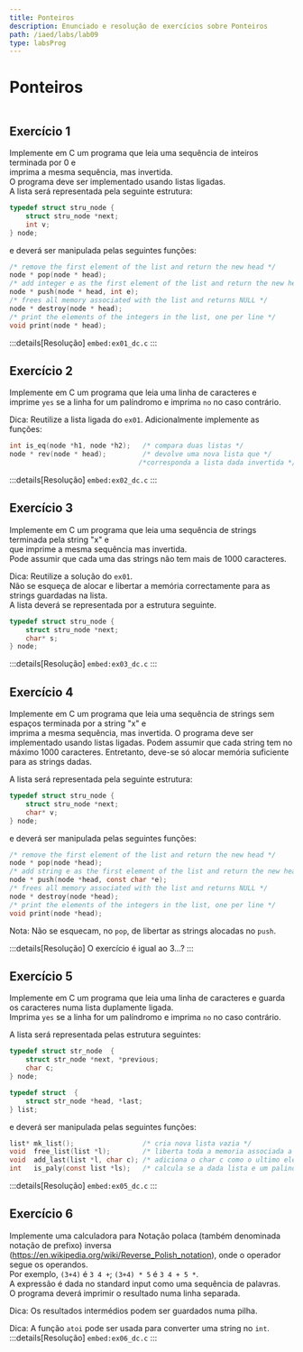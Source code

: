 ```yaml
---
title: Ponteiros
description: Enunciado e resolução de exercícios sobre Ponteiros
path: /iaed/labs/lab09
type: labsProg
---
```


# Ponteiros

```toc

```

## Exercício 1

Implemente em C um programa que leia uma sequência de inteiros terminada por 0 e\
imprima a mesma sequência, mas invertida.\
O programa deve ser implementado usando listas ligadas.\
A lista será representada pela seguinte estrutura:

```c
typedef struct stru_node {
    struct stru_node *next;
    int v;
} node;
```

e deverá ser manipulada pelas seguintes funções:

```c
/* remove the first element of the list and return the new head */
node * pop(node * head);
/* add integer e as the first element of the list and return the new head */
node * push(node * head, int e);
/* frees all memory associated with the list and returns NULL */
node * destroy(node * head);
/* print the elements of the integers in the list, one per line */
void print(node * head);
```

:::details[Resolução]
`embed:ex01_dc.c`
:::

## Exercício 2

Implemente em C um programa que leia uma linha de caracteres e\
imprime `yes` se a linha for um palíndromo e imprima `no` no caso contrário.

Dica: Reutilize a lista ligada do `ex01`. Adicionalmente implemente as funções:

```c
int is_eq(node *h1, node *h2);   /* compara duas listas */
node * rev(node * head);         /* devolve uma nova lista que */
                                /*corresponda a lista dada invertida */
```

:::details[Resolução]
`embed:ex02_dc.c`
:::

## Exercício 3

Implemente em C um programa que leia uma sequência de strings terminada pela string "x" e\
 que imprime a mesma sequência mas invertida.\
 Pode assumir que cada uma das strings não tem mais de 1000 caracteres.

Dica: Reutilize a solução do `ex01`.\
 Não se esqueça de alocar e libertar a memória correctamente para as strings guardadas na lista.\
 A lista deverá se representada por a estrutura seguinte.

```c
typedef struct stru_node {
    struct stru_node *next;
    char* s;
} node;
```

:::details[Resolução]
`embed:ex03_dc.c`
:::

## Exercício 4

Implemente em C um programa que leia uma sequência de strings sem espaços terminada por a string "x" e\
imprima a mesma sequência, mas invertida.
O programa deve ser implementado usando listas ligadas.
Podem assumir que cada string tem no máximo 1000 caracteres.
Entretanto, deve-se só alocar memória suficiente para as strings dadas.

A lista será representada pela seguinte estrutura:

```c
typedef struct stru_node {
    struct stru_node *next;
    char* v;
} node;
```

e deverá ser manipulada pelas seguintes funções:

```c
/* remove the first element of the list and return the new head */
node * pop(node *head);
/* add string e as the first element of the list and return the new head */
node * push(node *head, const char *e);
/* frees all memory associated with the list and returns NULL */
node * destroy(node *head);
/* print the elements of the integers in the list, one per line */
void print(node *head);
```

Nota: Não se esquecam, no `pop`, de libertar as strings alocadas no `push`.

:::details[Resolução]
O exercício é igual ao 3...?
:::

## Exercício 5

Implemente em C um programa que leia uma linha de caracteres e guarda os caracteres numa lista duplamente ligada.\
Imprima `yes` se a linha for um palíndromo e imprima `no` no caso contrário.

A lista será representada pelas estrutura seguintes:

```c
typedef struct str_node  {
    struct str_node *next, *previous;
    char c;
} node;

typedef struct  {
    struct str_node *head, *last;
} list;
```

e deverá ser manipulada pelas seguintes funções:

```c
list* mk_list();                 /* cria nova lista vazia */
void  free_list(list *l);        /* liberta toda a memoria associada a lista */
void  add_last(list *l, char c); /* adiciona o char c como o ultimo elemento da lista */
int   is_paly(const list *ls);   /* calcula se a dada lista e um palindromo */
```

:::details[Resolução]
`embed:ex05_dc.c`
:::

## Exercício 6

Implemente uma calculadora para Notação polaca (também denominada notação de prefixo) inversa\
(https://en.wikipedia.org/wiki/Reverse_Polish_notation), onde o operador segue os operandos.\
 Por exemplo, `(3+4)` é `3 4 +`; `(3+4) * 5` é `3 4 + 5 *`.\
 A expressão é dada no standard input como uma sequência de palavras.\
 O programa deverá imprimir o resultado numa linha separada.

Dica: Os resultados intermédios podem ser guardados numa pilha.

Dica: A função `atoi` pode ser usada para converter uma string no `int`.
:::details[Resolução]
`embed:ex06_dc.c`
:::
